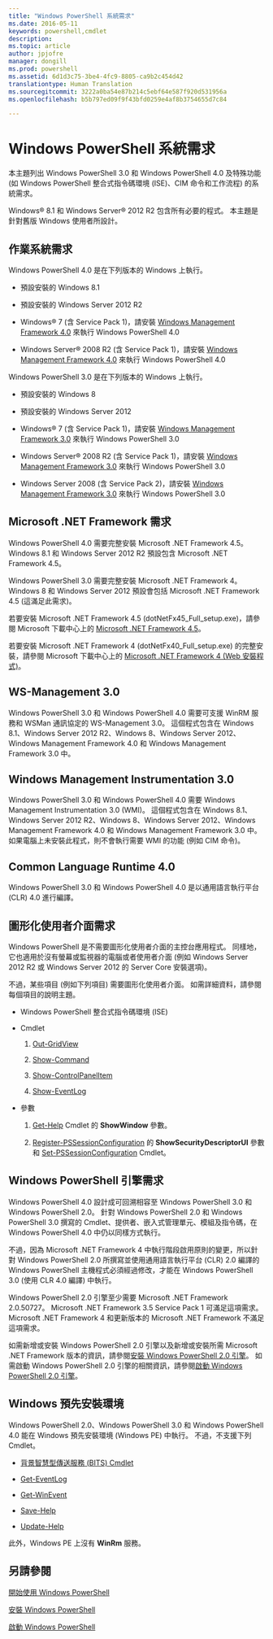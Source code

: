 ```yaml
---
title: "Windows PowerShell 系統需求"
ms.date: 2016-05-11
keywords: powershell,cmdlet
description: 
ms.topic: article
author: jpjofre
manager: dongill
ms.prod: powershell
ms.assetid: 6d1d3c75-3be4-4fc9-8805-ca9b2c454d42
translationtype: Human Translation
ms.sourcegitcommit: 3222a0ba54e87b214c5ebf64e587f920d531956a
ms.openlocfilehash: b5b797ed09f9f43bfd0259e4af8b3754655d7c84

---
```


# Windows PowerShell 系統需求
本主題列出 Windows PowerShell 3.0 和 Windows PowerShell 4.0 及特殊功能 (如 Windows PowerShell 整合式指令碼環境 (ISE)、CIM 命令和工作流程) 的系統需求。

Windows® 8.1 和 Windows Server® 2012 R2 包含所有必要的程式。 本主題是針對舊版 Windows 使用者所設計。

## 作業系統需求
Windows PowerShell 4.0 是在下列版本的 Windows 上執行。

-   預設安裝的 Windows 8.1

-   預設安裝的 Windows Server 2012 R2

-   Windows® 7 (含 Service Pack 1)，請安裝 [Windows Management Framework 4.0](http://go.microsoft.com/fwlink/?LinkId=293881) 來執行 Windows PowerShell 4.0

-   Windows Server® 2008 R2 (含 Service Pack 1)，請安裝 [Windows Management Framework 4.0](http://go.microsoft.com/fwlink/?LinkId=293881) 來執行 Windows PowerShell 4.0

Windows PowerShell 3.0 是在下列版本的 Windows 上執行。

-   預設安裝的 Windows 8

-   預設安裝的 Windows Server 2012

-   Windows® 7 (含 Service Pack 1)，請安裝 [Windows Management Framework 3.0](http://www.microsoft.com/download/details.aspx?id=34595) 來執行 Windows PowerShell 3.0

-   Windows Server® 2008 R2 (含 Service Pack 1)，請安裝 [Windows Management Framework 3.0](http://www.microsoft.com/download/details.aspx?id=34595) 來執行 Windows PowerShell 3.0

-   Windows Server 2008 (含 Service Pack 2)，請安裝 [Windows Management Framework 3.0](http://www.microsoft.com/download/details.aspx?id=34595) 來執行 Windows PowerShell 3.0

## Microsoft .NET Framework 需求
Windows PowerShell 4.0 需要完整安裝 Microsoft .NET Framework 4.5。 Windows 8.1 和 Windows Server 2012 R2 預設包含 Microsoft .NET Framework 4.5。

Windows PowerShell 3.0 需要完整安裝 Microsoft .NET Framework 4。 Windows 8 和 Windows Server 2012 預設會包括 Microsoft .NET Framework 4.5 (這滿足此需求)。

若要安裝 Microsoft .NET Framework 4.5 (dotNetFx45_Full_setup.exe)，請參閱 Microsoft 下載中心上的 [Microsoft .NET Framework 4.5](http://go.microsoft.com/fwlink/?LinkID=242919)。

若要安裝 Microsoft .NET Framework 4 (dotNetFx40_Full_setup.exe) 的完整安裝，請參閱 Microsoft 下載中心上的 [Microsoft .NET Framework 4 (Web 安裝程式)](http://go.microsoft.com/fwlink/?LinkID=212931)。

## WS-Management 3.0
Windows PowerShell 3.0 和 Windows PowerShell 4.0 需要可支援 WinRM 服務和 WSMan 通訊協定的 WS-Management 3.0。 這個程式包含在 Windows 8.1、Windows Server 2012 R2、Windows 8、Windows Server 2012、Windows Management Framework 4.0 和 Windows Management Framework 3.0 中。

## Windows Management Instrumentation 3.0
Windows PowerShell 3.0 和 Windows PowerShell 4.0 需要 Windows Management Instrumentation 3.0 (WMI)。 這個程式包含在 Windows 8.1、Windows Server 2012 R2、Windows 8、Windows Server 2012、Windows Management Framework 4.0 和 Windows Management Framework 3.0 中。 如果電腦上未安裝此程式，則不會執行需要 WMI 的功能 (例如 CIM 命令)。

## Common Language Runtime 4.0
Windows PowerShell 3.0 和 Windows PowerShell 4.0 是以通用語言執行平台 (CLR) 4.0 進行編譯。

## 圖形化使用者介面需求
Windows PowerShell 是不需要圖形化使用者介面的主控台應用程式。 同樣地，它也適用於沒有螢幕或監視器的電腦或者使用者介面 (例如 Windows Server 2012 R2 或 Windows Server 2012 的 Server Core 安裝選項)。

不過，某些項目 (例如下列項目) 需要圖形化使用者介面。 如需詳細資料，請參閱每個項目的說明主題。

-   Windows PowerShell 整合式指令碼環境 (ISE)

-   Cmdlet

    1.  [Out-GridView](https://technet.microsoft.com/en-us/library/70915a86-d753-464e-8349-cba02316154c)

    2.  [Show-Command](https://technet.microsoft.com/en-us/library/65bba50b-91a8-49d5-80a2-a30fc684ba41)

    3.  [Show-ControlPanelItem](https://technet.microsoft.com/en-us/library/0685d42c-37cc-498f-acf6-0ecfeb0cb162)

    4.  [Show-EventLog](https://technet.microsoft.com/en-us/library/a3b0f5ad-0438-42c7-915b-d1b4793a431c)

-   參數

    1.  [Get-Help](https://technet.microsoft.com/en-us/library/1f46eeb4-49d7-4bec-bb29-395d9b42f54a) Cmdlet 的 **ShowWindow** 參數。

    2.  [Register-PSSessionConfiguration](https://technet.microsoft.com/en-us/library/e9152ae2-bd6d-4056-9bc7-dc1893aa29ea) 的 **ShowSecurityDescriptorUI** 參數和 [Set-PSSessionConfiguration](https://technet.microsoft.com/en-us/library/b21fbad3-1759-4260-b206-dcb8431cd6ea) Cmdlet。

## Windows PowerShell 引擎需求
Windows PowerShell 4.0 設計成可回溯相容至 Windows PowerShell 3.0 和 Windows PowerShell 2.0。 針對 Windows PowerShell 2.0 和 Windows PowerShell 3.0 撰寫的 Cmdlet、提供者、嵌入式管理單元、模組及指令碼，在 Windows PowerShell 4.0 中仍以同樣方式執行。

不過，因為 Microsoft .NET Framework 4 中執行階段啟用原則的變更，所以針對 Windows PowerShell 2.0 所撰寫並使用通用語言執行平台 (CLR) 2.0 編譯的 Windows PowerShell 主機程式必須經過修改，才能在 Windows PowerShell 3.0 (使用 CLR 4.0 編譯) 中執行。

Windows PowerShell 2.0 引擎至少需要 Microsoft .NET Framework 2.0.50727。 Microsoft .NET Framework 3.5 Service Pack 1 可滿足這項需求。 Microsoft .NET Framework 4 和更新版本的 Microsoft .NET Framework 不滿足這項需求。

如需新增或安裝 Windows PowerShell 2.0 引擎以及新增或安裝所需 Microsoft .NET Framework 版本的資訊，請參閱[安裝 Windows PowerShell 2.0 引擎](Installing-the-Windows-PowerShell-2.0-Engine.md)。 如需啟動 Windows PowerShell 2.0 引擎的相關資訊，請參閱[啟動 Windows PowerShell 2.0 引擎](Starting-the-Windows-PowerShell-2.0-Engine.md)。

## Windows 預先安裝環境
Windows PowerShell 2.0、Windows PowerShell 3.0 和 Windows PowerShell 4.0 能在 Windows 預先安裝環境 (Windows PE) 中執行。 不過，不支援下列 Cmdlet。

-   [背景智慧型傳送服務 (BITS) Cmdlet](http://go.microsoft.com/fwlink/?LinkId=257514)

-   [Get-EventLog](https://technet.microsoft.com/en-us/library/b4985b11-82bf-487d-928d-becd96fc0419)

-   [Get-WinEvent](https://technet.microsoft.com/en-us/library/5fe94870-ed6b-4ce2-9500-93846cc65c95)

-   [Save-Help](https://technet.microsoft.com/en-us/library/aed94f90-b73f-4e25-a25d-7c18d9f161fa)

-   [Update-Help](https://technet.microsoft.com/en-us/library/93e1d870-ace6-432b-8778-8920291d7545)

此外，Windows PE 上沒有 **WinRm** 服務。

## 另請參閱
[開始使用 Windows PowerShell](../getting-started/Getting-Started-with-Windows-PowerShell.md)

[安裝 Windows PowerShell](Installing-Windows-PowerShell.md)

[啟動 Windows PowerShell](https://technet.microsoft.com/en-us/library/8ec8c2d7-8e7c-4722-a3d2-498fe5739a8e)




<!--HONumber=Aug16_HO4-->


